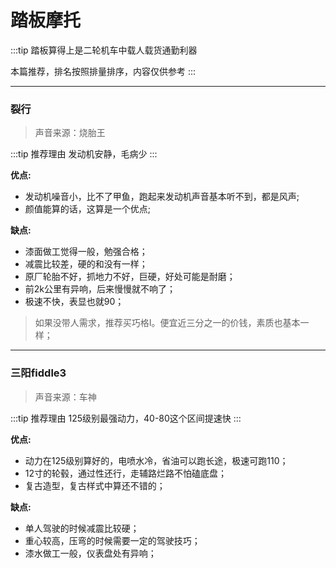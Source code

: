 # 踏板摩托

:::tip
踏板算得上是二轮机车中载人载货通勤利器

本篇推荐，排名按照排量排序，内容仅供参考
:::

---

### 裂行

> 声音来源：烧胎王

:::tip 推荐理由
发动机安静，毛病少
:::

**优点:**
- 发动机噪音小，比不了甲鱼，跑起来发动机声音基本听不到，都是风声;
- 颜值能算的话，这算是一个优点;

**缺点:**
- 漆面做工觉得一般，勉强合格；
- 减震比较差，硬的和没有一样；
- 原厂轮胎不好，抓地力不好，巨硬，好处可能是耐磨；
- 前2k公里有异响，后来慢慢就不响了；
- 极速不快，表显也就90；

> 如果没带人需求，推荐买巧格I。便宜近三分之一的价钱，素质也基本一样；

---

### 三阳fiddle3

> 声音来源：车神

:::tip 推荐理由
125级别最强动力，40-80这个区间提速快
:::

**优点:**
- 动力在125级别算好的，电喷水冷，省油可以跑长途，极速可跑110；
- 12寸的轮毂，通过性还行，走辅路烂路不怕磕底盘；
- 复古造型，复古样式中算还不错的；

**缺点:**
- 单人驾驶的时候减震比较硬；
- 重心较高，压弯的时候需要一定的驾驶技巧；
- 漆水做工一般，仪表盘处有异响；

